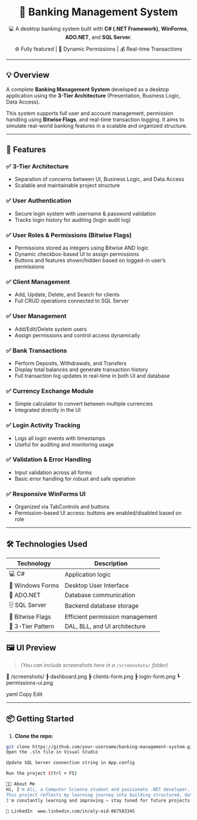 
<h1 align="center">🏦 Banking Management System</h1>
<p align="center">
  💻 A desktop banking system built with <strong>C# (.NET Framework)</strong>, <strong>WinForms</strong>, <strong>ADO.NET</strong>, and <strong>SQL Server</strong>.
</p>
<p align="center">
  ⚙️ Fully featured | 🔐 Dynamic Permissions | 💰 Real-time Transactions
</p>

---

## 💡 Overview

A complete **Banking Management System** developed as a desktop application using the **3-Tier Architecture** (Presentation, Business Logic, Data Access).

This system supports full user and account management, permission handling using **Bitwise Flags**, and real-time transaction logging. It aims to simulate real-world banking features in a scalable and organized structure.

---

## 🚀 Features

### ✅ 3-Tier Architecture
- Separation of concerns between UI, Business Logic, and Data Access  
- Scalable and maintainable project structure

### ✅ User Authentication
- Secure login system with username & password validation  
- Tracks login history for auditing (login audit log)

### ✅ User Roles & Permissions (Bitwise Flags)
- Permissions stored as integers using Bitwise AND logic  
- Dynamic checkbox-based UI to assign permissions  
- Buttons and features shown/hidden based on logged-in user’s permissions

### ✅ Client Management
- Add, Update, Delete, and Search for clients  
- Full CRUD operations connected to SQL Server

### ✅ User Management
- Add/Edit/Delete system users  
- Assign permissions and control access dynamically

### ✅ Bank Transactions
- Perform Deposits, Withdrawals, and Transfers  
- Display total balances and generate transaction history  
- Full transaction log updates in real-time in both UI and database

### ✅ Currency Exchange Module
- Simple calculator to convert between multiple currencies  
- Integrated directly in the UI

### ✅ Login Activity Tracking
- Logs all login events with timestamps  
- Useful for auditing and monitoring usage

### ✅ Validation & Error Handling
- Input validation across all forms  
- Basic error handling for robust and safe operation

### ✅ Responsive WinForms UI
- Organized via TabControls and buttons  
- Permission-based UI access: buttons are enabled/disabled based on role

---

## 🛠 Technologies Used

| Technology        | Description                             |
|------------------|-----------------------------------------|
| 💻 C#             | Application logic                       |
| 🧱 Windows Forms  | Desktop User Interface                  |
| 🔗 ADO.NET        | Database communication                  |
| 🗄️ SQL Server      | Backend database storage                |
| 🧠 Bitwise Flags  | Efficient permission management         |
| 🧩 3-Tier Pattern | DAL, BLL, and UI architecture           |

## 🖼️ UI Preview

> *(You can include screenshots here in a `/screenshots/` folder)*

📁 /screenshots/
┣ dashboard.png
┣ clients-form.png
┣ login-form.png
┗ permissions-ui.png

yaml
Copy
Edit

---

## 📦 Getting Started

1. **Clone the repo:**
```bash
git clone https://github.com/your-username/banking-management-system.git
Open the .sln file in Visual Studio

Update SQL Server connection string in App.config

Run the project (Ctrl + F5)

👨‍💻 About Me
Hi, I'm Ali, a Computer Science student and passionate .NET developer.
This project reflects my learning journey into building structured, database-driven desktop applications.
I'm constantly learning and improving — stay tuned for future projects!

🔗 LinkedIn  www.linkedin.com/in/aly-eid-867583345

